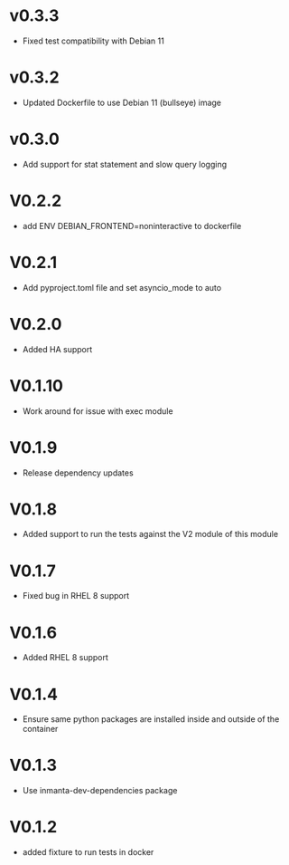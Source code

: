 # v0.3.3
- Fixed test compatibility with Debian 11

# v0.3.2
- Updated Dockerfile to use Debian 11 (bullseye) image

# v0.3.0
- Add support for stat statement and slow query logging

# V0.2.2
- add ENV DEBIAN_FRONTEND=noninteractive to dockerfile

# V0.2.1
- Add pyproject.toml file and set asyncio_mode to auto

# V0.2.0
- Added HA support

# V0.1.10
- Work around for issue with exec module

# V0.1.9
- Release dependency updates
# V0.1.8
- Added support to run the tests against the V2 module of this module
# V0.1.7
- Fixed bug in RHEL 8 support
# V0.1.6
- Added RHEL 8 support
# V0.1.4
- Ensure same python packages are installed inside and outside of the container
# V0.1.3
- Use inmanta-dev-dependencies package

# V0.1.2
 - added fixture to run tests in docker
